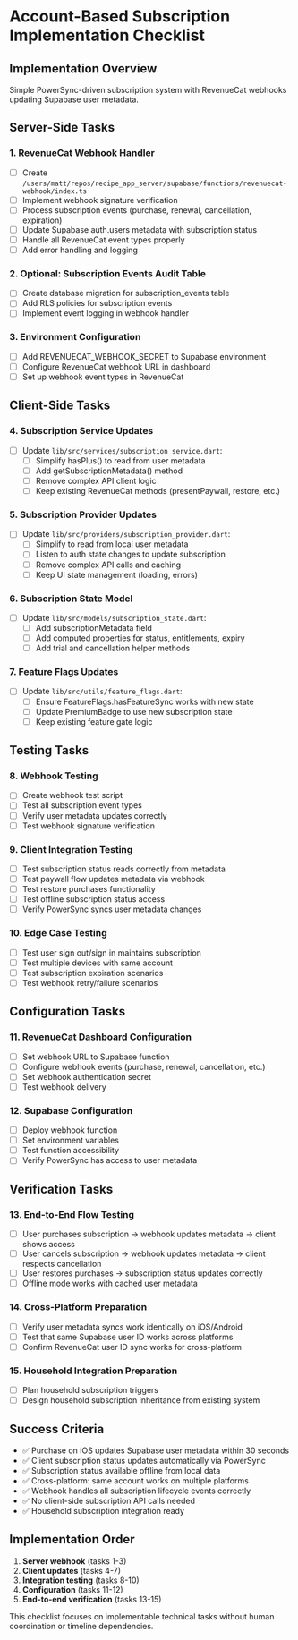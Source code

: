 # Account-Based Subscription Implementation Checklist

## Implementation Overview
Simple PowerSync-driven subscription system with RevenueCat webhooks updating Supabase user metadata.

## Server-Side Tasks

### 1. RevenueCat Webhook Handler
- [ ] Create `/users/matt/repos/recipe_app_server/supabase/functions/revenuecat-webhook/index.ts`
- [ ] Implement webhook signature verification
- [ ] Process subscription events (purchase, renewal, cancellation, expiration)
- [ ] Update Supabase auth.users metadata with subscription status
- [ ] Handle all RevenueCat event types properly
- [ ] Add error handling and logging

### 2. Optional: Subscription Events Audit Table
- [ ] Create database migration for subscription_events table
- [ ] Add RLS policies for subscription events
- [ ] Implement event logging in webhook handler

### 3. Environment Configuration
- [ ] Add REVENUECAT_WEBHOOK_SECRET to Supabase environment
- [ ] Configure RevenueCat webhook URL in dashboard
- [ ] Set up webhook event types in RevenueCat

## Client-Side Tasks

### 4. Subscription Service Updates
- [ ] Update `lib/src/services/subscription_service.dart`:
  - [ ] Simplify hasPlus() to read from user metadata
  - [ ] Add getSubscriptionMetadata() method
  - [ ] Remove complex API client logic
  - [ ] Keep existing RevenueCat methods (presentPaywall, restore, etc.)

### 5. Subscription Provider Updates  
- [ ] Update `lib/src/providers/subscription_provider.dart`:
  - [ ] Simplify to read from local user metadata
  - [ ] Listen to auth state changes to update subscription
  - [ ] Remove complex API calls and caching
  - [ ] Keep UI state management (loading, errors)

### 6. Subscription State Model
- [ ] Update `lib/src/models/subscription_state.dart`:
  - [ ] Add subscriptionMetadata field
  - [ ] Add computed properties for status, entitlements, expiry
  - [ ] Add trial and cancellation helper methods

### 7. Feature Flags Updates
- [ ] Update `lib/src/utils/feature_flags.dart`:
  - [ ] Ensure FeatureFlags.hasFeatureSync works with new state
  - [ ] Update PremiumBadge to use new subscription state
  - [ ] Keep existing feature gate logic

## Testing Tasks

### 8. Webhook Testing
- [ ] Create webhook test script
- [ ] Test all subscription event types
- [ ] Verify user metadata updates correctly
- [ ] Test webhook signature verification

### 9. Client Integration Testing
- [ ] Test subscription status reads correctly from metadata
- [ ] Test paywall flow updates metadata via webhook
- [ ] Test restore purchases functionality
- [ ] Test offline subscription status access
- [ ] Verify PowerSync syncs user metadata changes

### 10. Edge Case Testing
- [ ] Test user sign out/sign in maintains subscription
- [ ] Test multiple devices with same account
- [ ] Test subscription expiration scenarios
- [ ] Test webhook retry/failure scenarios

## Configuration Tasks

### 11. RevenueCat Dashboard Configuration
- [ ] Set webhook URL to Supabase function
- [ ] Configure webhook events (purchase, renewal, cancellation, etc.)
- [ ] Set webhook authentication secret
- [ ] Test webhook delivery

### 12. Supabase Configuration
- [ ] Deploy webhook function
- [ ] Set environment variables
- [ ] Test function accessibility
- [ ] Verify PowerSync has access to user metadata

## Verification Tasks

### 13. End-to-End Flow Testing
- [ ] User purchases subscription → webhook updates metadata → client shows access
- [ ] User cancels subscription → webhook updates metadata → client respects cancellation
- [ ] User restores purchases → subscription status updates correctly
- [ ] Offline mode works with cached user metadata

### 14. Cross-Platform Preparation
- [ ] Verify user metadata syncs work identically on iOS/Android
- [ ] Test that same Supabase user ID works across platforms
- [ ] Confirm RevenueCat user ID sync works for cross-platform

### 15. Household Integration Preparation
- [ ] Plan household subscription triggers
- [ ] Design household subscription inheritance from existing system

## Success Criteria

- ✅ Purchase on iOS updates Supabase user metadata within 30 seconds
- ✅ Client subscription status updates automatically via PowerSync
- ✅ Subscription status available offline from local data
- ✅ Cross-platform: same account works on multiple platforms
- ✅ Webhook handles all subscription lifecycle events correctly
- ✅ No client-side subscription API calls needed
- ✅ Household subscription integration ready

## Implementation Order

1. **Server webhook** (tasks 1-3)
2. **Client updates** (tasks 4-7) 
3. **Integration testing** (tasks 8-10)
4. **Configuration** (tasks 11-12)
5. **End-to-end verification** (tasks 13-15)

This checklist focuses on implementable technical tasks without human coordination or timeline dependencies.